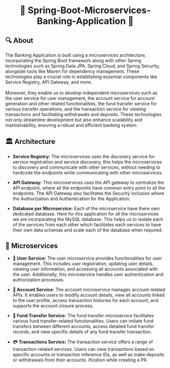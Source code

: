 <h1 align="center">🌟 Spring-Boot-Microservices-Banking-Application 🌟</h1>


## 🔍 About
<p>
    The Banking Application is built using a microservices architecture, incorporating the Spring Boot framework along with other Spring technologies such as Spring Data JPA, Spring Cloud, and Spring Security, alongside tools like Maven for dependency management. These technologies play a crucial role in establishing essential components like Service Registry, API Gateway, and more.<br><br>
    Moreover, they enable us to develop independent microservices such as the user service for user management, the account service for account generation and other related functionalities, the fund transfer service for various transfer operations, and the transaction service for viewing transactions and facilitating withdrawals and deposits. These technologies not only streamline development but also enhance scalability and maintainability, ensuring a robust and efficient banking system.
</p>

## 🏛️ Architecture

- **Service Registry:** The microservices uses the discovery service for service registration and service discovery, this helps the microservices to discovery and communicate with other services, without needing to hardcode the endpoints while communicating with other microservices.

- **API Gateway:** This microservices uses the API gateway to centralize the API endpoint, where all the endpoints have common entry point to all the endpoints. The API Gateway also facilitates the Security inclusion where the Authorization and Authentication for the Application.

- **Database per Microservice:** Each of the microservice have there own dedicated database. Here for this application for all the microservices we are incorparating the MySQL database. This helps us to isolate each of the services from each other which facilitates each services to have their own data schemas and scale each of the database when required.


<h2>🚀 Microservices</h2>

- **👤 User Service:** The user microservice provides functionalities for user management. This includes user registration, updating user details, viewing user information, and accessing all accounts associated with the user. Additionally, this microservice handles user authentication and authorization processes.

- **💼 Account Service:** The account microservice manages account-related APIs. It enables users to modify account details, view all accounts linked to the user profile, access transaction histories for each account, and supports the account closure process.

- **💸 Fund Transfer Service:** The fund transfer microservice facilitates various fund transfer-related functionalities. Users can initiate fund transfers between different accounts, access detailed fund transfer records, and view specific details of any fund transfer transaction.

- **💳 Transactions Service:** The transaction service offers a range of transaction-related services. Users can view transactions based on specific accounts or transaction reference IDs, as well as make deposits or withdrawals from their accounts.
ification while creating a PR.
